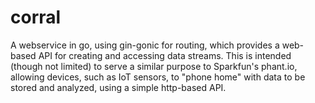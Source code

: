# corral
A webservice in go, using gin-gonic for routing, which provides a web-based API for creating and accessing data streams. This is intended (though not limited) to serve a similar purpose to Sparkfun's phant.io, allowing devices, such as IoT sensors, to "phone home" with data to be stored and analyzed, using a simple http-based API.
